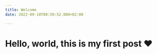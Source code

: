 ```yaml
---
title: Welcome
date: 2022-09-10T00:59:52.000+02:00

---
```

# Hello, world, this is my first post ❤️